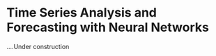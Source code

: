 
Time Series Analysis and Forecasting with Neural Networks
========================================================

....Under construction
 
 
